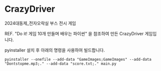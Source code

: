 # CrazyDriver

2024대동제\_전자오락실 부스 전시 게임

REF. "Do it! 게임 10개 만들며 배우는 파이썬" 을 참조하여 만든 CrazyDriver 게임입니다.

pyinstaller 설치 후 아래의 명령을 사용하여 빌드합니다.
```
pyinstaller --onefile --add-data "GameImages;GameImages" --add-data "Dontstopme.mp3;." --add-data "score.txt;." main.py
```